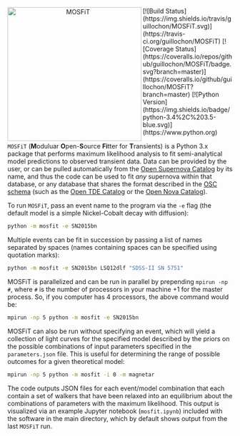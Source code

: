 <p align="center"><img src="logo.png" align="left" alt="MOSFiT" width="300"/></p>
[![Build Status](https://img.shields.io/travis/guillochon/MOSFiT.svg)](https://travis-ci.org/guillochon/MOSFiT)
[![Coverage Status](https://coveralls.io/repos/github/guillochon/MOSFiT/badge.svg?branch=master)](https://coveralls.io/github/guillochon/MOSFiT?branch=master)
[![Python Version](https://img.shields.io/badge/python-3.4%2C%203.5-blue.svg)](https://www.python.org)

`MOSFiT` (**M**oduluar **O**pen-**S**ource **Fi**tter for **T**ransients) is a Python 3.x package that performs maximum likelihood analysis to fit semi-analytical model predictions to observed transient data. Data can be provided by the user, or can be pulled automatically from the [Open Supernova Catalog](https://sne.space) by its name, and thus the code can be used to fit *any* supernova within that database, or any database that shares the format described in the [OSC schema](https://github.com/astrocatalogs/supernovae/blob/master/SCHEMA.md) (such as the [Open TDE Catalog](https://tde.space) or the [Open Nova Catalog](https://opennova.space)).<br clear="all">

To run `MOSFiT`, pass an event name to the program via the `-e` flag (the default model is a simple Nickel-Cobalt decay with diffusion):

```bash
python -m mosfit -e SN2015bn
```

Multiple events can be fit in succession by passing a list of names separated by spaces (names containing spaces can be specified using quotation marks):

```bash
python -m mosfit -e SN2015bn LSQ12dlf "SDSS-II SN 5751"
```

MOSFiT is parallelized and can be run in parallel by prepending `mpirun -np #`, where `#` is the number of processors in your machine +1 for the master process. So, if you computer has 4 processors, the above command would be:

```bash
mpirun -np 5 python -m mosfit -e SN2015bn
```

MOSFiT can also be run without specifying an event, which will yield a collection of light curves for the specified model described by the priors on the possible combinations of input parameters specified in the `parameters.json` file. This is useful for determining the range of possible outcomes for a given theoretical model:

```bash
mpirun -np 5 python -m mosfit -i 0 -m magnetar
```

The code outputs JSON files for each event/model combination that each contain a set of walkers that have been relaxed into an equilibrium about the combinations of parameters with the maximum likelihood. This output is visualized via an example Jupyter notebook (`mosfit.ipynb`) included with the software in the main directory, which by default shows output from the last `MOSFiT` run.
